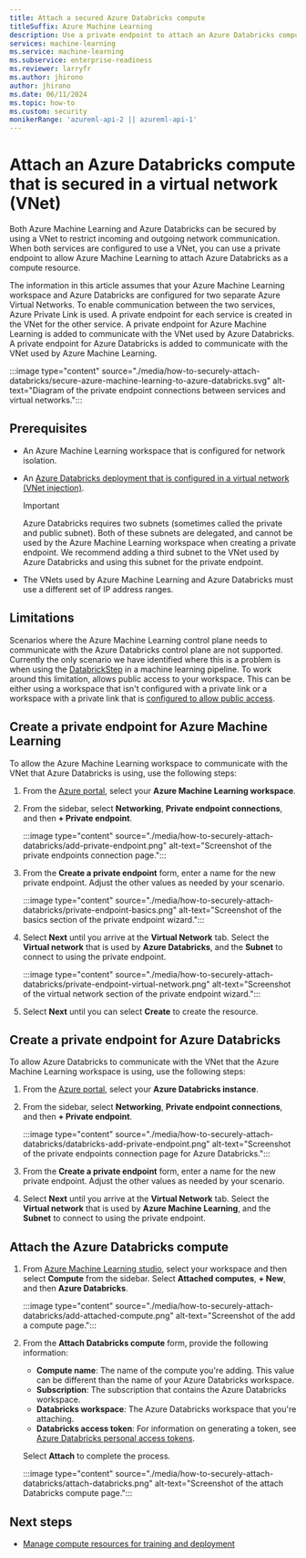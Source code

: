 ```yaml
---
title: Attach a secured Azure Databricks compute
titleSuffix: Azure Machine Learning
description: Use a private endpoint to attach an Azure Databricks compute to an Azure Machine Learning workspace configured for network isolation.
services: machine-learning
ms.service: machine-learning
ms.subservice: enterprise-readiness
ms.reviewer: larryfr
ms.author: jhirono
author: jhirono
ms.date: 06/11/2024
ms.topic: how-to
ms.custom: security
monikerRange: 'azureml-api-2 || azureml-api-1'
---
```


# Attach an Azure Databricks compute that is secured in a virtual network (VNet)

Both Azure Machine Learning and Azure Databricks can be secured by using a VNet to restrict incoming and outgoing network communication. When both services are configured to use a VNet, you can use a private endpoint to allow Azure Machine Learning to attach Azure Databricks as a compute resource.

The information in this article assumes that your Azure Machine Learning workspace and Azure Databricks are configured for two separate Azure Virtual Networks. To enable communication between the two services, Azure Private Link is used. A private endpoint for each service is created in the VNet for the other service. A private endpoint for Azure Machine Learning is added to communicate with the VNet used by Azure Databricks. A private endpoint for Azure Databricks is added to communicate with the VNet used by Azure Machine Learning.

:::image type="content" source="./media/how-to-securely-attach-databricks/secure-azure-machine-learning-to-azure-databricks.svg" alt-text="Diagram of the private endpoint connections between services and virtual networks.":::

## Prerequisites

* An Azure Machine Learning workspace that is configured for network isolation.

* An [Azure Databricks deployment that is configured in a virtual network (VNet injection)](/azure/databricks/administration-guide/cloud-configurations/azure/vnet-inject).

    > [!IMPORTANT]
    > Azure Databricks requires two subnets (sometimes called the private and public subnet). Both of these subnets are delegated, and cannot be used by the Azure Machine Learning workspace when creating a private endpoint. We recommend adding a third subnet to the VNet used by Azure Databricks and using this subnet for the private endpoint.

* The VNets used by Azure Machine Learning and Azure Databricks must use a different set of IP address ranges.

## Limitations

Scenarios where the Azure Machine Learning control plane needs to communicate with the Azure Databricks control plane are not supported. Currently the only scenario we have identified where this is a problem is when using the [DatabrickStep](/python/api/azureml-pipeline-steps/azureml.pipeline.steps.databricks_step.databricksstep) in a machine learning pipeline. To work around this limitation, allows public access to your workspace. This can be either using a workspace that isn't configured with a private link or a workspace with a private link that is [configured to allow public access](how-to-configure-private-link.md#enable-public-access).

## Create a private endpoint for Azure Machine Learning

To allow the Azure Machine Learning workspace to communicate with the VNet that Azure Databricks is using, use the following steps:

1. From the [Azure portal](https://portal.azure.com), select your __Azure Machine Learning workspace__.

1. From the sidebar, select __Networking__, __Private endpoint connections__, and then __+ Private endpoint__.

    :::image type="content" source="./media/how-to-securely-attach-databricks/add-private-endpoint.png" alt-text="Screenshot of the private endpoints connection page.":::

1. From the __Create a private endpoint__ form, enter a name for the new private endpoint. Adjust the other values as needed by your scenario.

    :::image type="content" source="./media/how-to-securely-attach-databricks/private-endpoint-basics.png" alt-text="Screenshot of the basics section of the private endpoint wizard.":::

1. Select __Next__ until you arrive at the __Virtual Network__ tab. Select the __Virtual network__ that is used by __Azure Databricks__, and the __Subnet__ to connect to using the private endpoint.

    :::image type="content" source="./media/how-to-securely-attach-databricks/private-endpoint-virtual-network.png" alt-text="Screenshot of the virtual network section of the private endpoint wizard.":::

1. Select __Next__ until you can select __Create__ to create the resource. 

## Create a private endpoint for Azure Databricks

To allow Azure Databricks to communicate with the VNet that the Azure Machine Learning workspace is using, use the following steps:

1. From the [Azure portal](https://portal.azure.com), select your __Azure Databricks instance__.

1. From the sidebar, select __Networking__, __Private endpoint connections__, and then __+ Private endpoint__.

    :::image type="content" source="./media/how-to-securely-attach-databricks/databricks-add-private-endpoint.png" alt-text="Screenshot of the private endpoints connection page for Azure Databricks.":::

1. From the __Create a private endpoint__ form, enter a name for the new private endpoint. Adjust the other values as needed by your scenario.

1. Select __Next__ until you arrive at the __Virtual Network__ tab. Select the __Virtual network__ that is used by __Azure Machine Learning__, and the __Subnet__ to connect to using the private endpoint.

## Attach the Azure Databricks compute

1. From [Azure Machine Learning studio](https://ml.azure.com), select your workspace and then select __Compute__ from the sidebar. Select __Attached computes__, __+ New__, and then __Azure Databricks__.

    :::image type="content" source="./media/how-to-securely-attach-databricks/add-attached-compute.png" alt-text="Screenshot of the add a compute page.":::

1. From the __Attach Databricks compute__ form, provide the following information:

    * __Compute name__: The name of the compute you're adding. This value can be different than the name of your Azure Databricks workspace.
    * __Subscription__: The subscription that contains the Azure Databricks workspace.
    * __Databricks workspace__: The Azure Databricks workspace that you're attaching.
    * __Databricks access token__: For information on generating a token, see [Azure Databricks personal access tokens](/azure/databricks/dev-tools/auth#pat).

    Select __Attach__ to complete the process.

    :::image type="content" source="./media/how-to-securely-attach-databricks/attach-databricks.png" alt-text="Screenshot of the attach Databricks compute page.":::

## Next steps

* [Manage compute resources for training and deployment](how-to-create-attach-compute-studio.md)